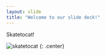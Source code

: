 ```yaml
---
layout: slide
title: "Welcome to our slide deck!"
---
```


Skatetocat!

![skatetocat](https://octodex.github.com/images/skatetocat.png)
{: .center}

